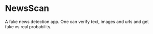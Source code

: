 # NewsScan
A fake news detection app. One can verify text, images and urls and get fake vs real probability.
